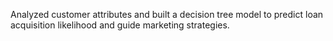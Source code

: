 Analyzed customer attributes and built a decision tree model to predict loan acquisition likelihood and guide marketing strategies.